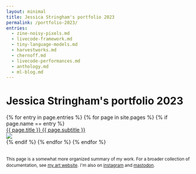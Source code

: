 ```yaml
---
layout: minimal
title: Jessica Stringham's portfolio 2023
permalink: /portfolio-2023/
entries:
  - zine-noisy-pixels.md
  - livecode-framework.md
  - tiny-language-models.md
  - harvestworks.md
  - chernoff.md
  - livecode-performances.md
  - anthology.md
  - ml-blog.md
---
```


<h1>Jessica Stringham's portfolio 2023</h1>

<div id="portfolio">
{% for entry in page.entries %}
  {% for page in site.pages %}
    {% if page.name == entry %}
<div class="cover-title portfolio">
<a href="{{ page.url }}">
<div class="portfolio-title">{{ page.title }}
<span class="portfolio-subtitle">{{ page.subtitle }}</span>
</div>
<img src="{{ page.cover }}">
</a>
</div>
    {% endif %}
  {% endfor %}
{% endfor %}
</div>

<br />

<small>This page is a somewhat more organized summary of my work. For a broader collection of documentation, see <a href="https://thisxorthat.art">my art website</a>.</small>
<small>I'm also on <a href="http://instagram.com/_thisxorthat">instagram</a> and <a href="https://tech.lgbt/@this_xor_that">mastodon</a>.</small>